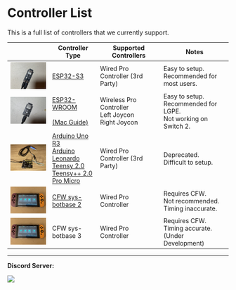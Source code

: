 # Controller List

This is a full list of controllers that we currently support.

| | **Controller Type** | **Supported Controllers** | **Notes** |
| --- | --- | ------------------------------------------------------------------------ | --- |
| <img src="Images/ControllerSetup-ESP32-S3.jpg" width="200"> | [ESP32-S3](Controllers/Controller-ESP32-S3.md) | Wired Pro Controller (3rd Party) | Easy to setup.<br>Recommended for most users. |
| <img src="Images/ControllerSetup-ESP32-WROOM.jpg" width="200"> | [ESP32-WROOM](Controllers/Controller-ESP32-WROOM.md)<br><br>[(Mac Guide)](Controllers/Controller-ESP32-WROOM-MacOS.md) | Wireless Pro Controller<br>Left Joycon<br>Right Joycon | Easy to setup.<br>Recommended for LGPE.<br>Not working on Switch 2. |
| <img src="Images/ControllerSetup-Leonardo.jpg" width="200"> | [Arduino Uno R3](Controllers/Controller-ArduinoUnoR3.md)<br>[Arduino Leonardo](Controllers/Controller-ArduinoLeonardo.md)<br>[Teensy 2.0](Controllers/Controller-Teensy2-MiniGrabbers.md)<br>[Teensy++ 2.0](Controllers/Controller-Teensy2-MiniGrabbers.md)<br>[Pro Micro](Controllers/Controller-ProMicro-MiniGrabber.md) | Wired Pro Controller (3rd Party) | Deprecated.<br>Difficult to setup. |
| <img src="Images/ControllerSetup-sbb.jpg" width="200"> | [CFW sys-botbase 2](Controllers/Controller-sys-botbase.md) | Wired Pro Controller | Requires CFW.<br>Not recommended.<br>Timing inaccurate. |
| <img src="Images/ControllerSetup-sbb.jpg" width="200"> | CFW sys-botbase 3 | Wired Pro Controller | Requires CFW.<br>Timing accurate.<br>(Under Development) |





<hr>

**Discord Server:** 

[<img src="https://canary.discordapp.com/api/guilds/695809740428673034/widget.png?style=banner2">](https://discord.gg/cQ4gWxN)






